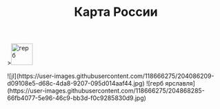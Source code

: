 <html lang='ru'>
  <head>
      <title>Гербы Росии проект по</title>
  </head>
  <body>
    <header>
      <h1><div aligh=center> Карта России </div></h1>
    </header>
    <p><a <Герб Ярославля>><img src="![герб ярславля](https://user-images.githubusercontent.com/118666275/204868360-4a0b91fc-e392-4ac0-b63f-6e4b00fbae54.jpg)
" width="50" height="50" border="0" alt="герб"></a></p>
  </body>
</html>
![jl](https://user-images.githubusercontent.com/118666275/204086209-d09108e5-d68c-4da8-9207-095d014aaf44.jpg)
![герб ярславля](https://user-images.githubusercontent.com/118666275/204868285-66fb4077-5e96-46c9-bb3d-f0c9285830d9.jpg)

